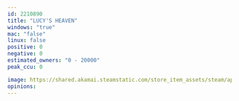 ```yaml
---
id: 2210890
title: "LUCY'S HEAVEN"
windows: "true"
mac: "false"
linux: false
positive: 0
negative: 0
estimated_owners: "0 - 20000"
peak_ccu: 0

image: https://shared.akamai.steamstatic.com/store_item_assets/steam/apps/2210890/header.jpg?t=1671518574
opinions:
---
```

